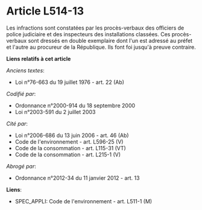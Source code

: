 # Article L514-13

Les infractions sont constatées par les procès-verbaux des officiers de police judiciaire et des inspecteurs des
installations classées. Ces procès-verbaux sont dressés en double exemplaire dont l'un est adressé au préfet et l'autre au
procureur de la République. Ils font foi jusqu'à preuve contraire.

**Liens relatifs à cet article**

_Anciens textes_:

  - Loi n°76-663 du 19 juillet 1976 - art. 22 (Ab)

_Codifié par_:

  - Ordonnance n°2000-914 du 18 septembre 2000
  - Loi n°2003-591 du 2 juillet 2003

_Cité par_:

  - Loi n°2006-686 du 13 juin 2006 - art. 46 (Ab)
  - Code de l'environnement - art. L596-25 (V)
  - Code de la consommation - art. L115-31 (VT)
  - Code de la consommation - art. L215-1 (V)

_Abrogé par_:

  - Ordonnance n°2012-34 du 11 janvier 2012 - art. 13

**Liens**:

  - SPEC_APPLI: Code de l'environnement - art. L511-1 (M)
